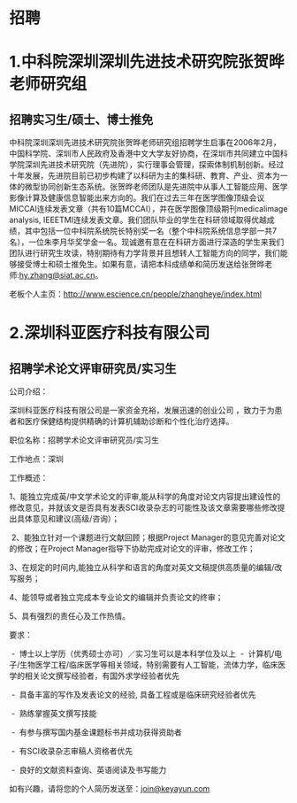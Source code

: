 # 招聘

# 1.中科院深圳深圳先进技术研究院张贺晔老师研究组

## 招聘实习生/硕士、博士推免

中科院深圳深圳先进技术研究院张贺晔老师研究组招聘学生启事在2006年2月，中国科学院、深圳市人民政府及香港中文大学友好协商，在深圳市共同建立中国科学院深圳先进技术研究院（先进院），实行理事会管理，探索体制机制创新。经过十年发展，先进院目前已初步构建了以科研为主的集科研、教育、产业、资本为一体的微型协同创新生态系统。张贺晔老师团队是先进院中从事人工智能应用、医学影像计算及健康信息智能出来方向的。我们在过去三年在医学图像顶级会议MICCAI连续发表文章（共有10篇MCCAI），并在医学图像顶级期刊medicalimage analysis, IEEETMI连续发表文章。我们团队毕业的学生在科研领域取得优越成绩，其中包括一位中科院系统院长特别奖一名（整个中科院系统信息学部一共7名），一位朱李月华奖学金一名。现诚邀有意在在科研方面进行深造的学生来我们团队进行研究生攻读，特别期待有力学背景并且想转人工智能方向的同学，我们能够接受博士和硕士推免生。如果有意，请把本科成绩单和简历发送给张贺晔老师:hy.zhang@siat.ac.cn。

老板个人主页：http://www.escience.cn/people/zhangheye/index.html






# 2.深圳科亚医疗科技有限公司

## 招聘学术论文评审研究员/实习生

公司介绍：

深圳科亚医疗科技有限公司是一家资金充裕，发展迅速的创业公司 ，致力于为患者和医疗保健结构提供精确的计算机辅助诊断和个性化治疗选择。

职位名称：招聘学术论文评审研究员/实习生

工作地点：深圳

工作概述：

1、能独立完成英/中文学术论文的评审,能从科学的角度对论文内容提出建设性的修改意见，并就该文是否具有发表SCI收录杂志的可能性及该文章需要哪些修改提出具体意见和建议(高级/咨询）；

 2、能独立针对一个课题进行文献回顾；根据Project Manager的意见完善对论文的修改；在Project Manager指导下协助完成对论文的评审，修改工作；

3、在规定的时间内,能独立从科学和语言的角度对英文文稿提供高质量的编辑/改写服务；

4、能领导或者独立完成本专业论文的编辑并负责论文的终审；

5、具有强烈的责任心及工作热情。

要求：

 -  博士以上学历（优秀硕士亦可）／实习生可以是本科学位及以上
 -  计算机/电子/生物医学工程/临床医学等相关领域，特别需要有人工智能，流体力学，临床医学的相关论文撰写经验者，有国外求学经验者优先

 -  具备丰富的写作及发表论文的经验, 具备工程或是临床研究经验者优先

 -  熟练掌握英文撰写技能

 -  有参与撰写国内基金课题标书并成功获得资助者

 -  有SCI收录杂志审稿人资格者优先

 -  良好的文献资料查询、英语阅读及书写能力

如有兴趣，请将您的个人简历发送至：join@keyayun.com



